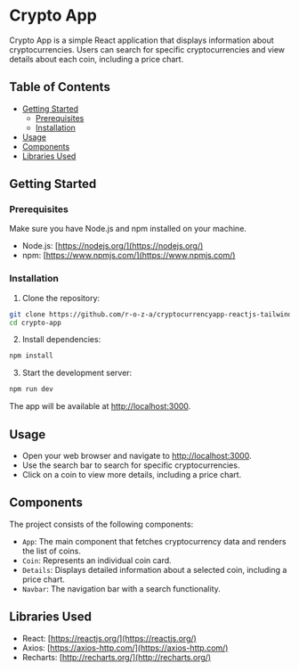 # Crypto App

Crypto App is a simple React application that displays information about cryptocurrencies. Users can search for specific cryptocurrencies and view details about each coin, including a price chart.

## Table of Contents

- [Getting Started](#getting-started)
  - [Prerequisites](#prerequisites)
  - [Installation](#installation)
- [Usage](#usage)
- [Components](#components)
- [Libraries Used](#libraries-used)

## Getting Started

### Prerequisites

Make sure you have Node.js and npm installed on your machine.

- Node.js: [https://nodejs.org/](https://nodejs.org/)
- npm: [https://www.npmjs.com/](https://www.npmjs.com/)

### Installation

1. Clone the repository:

```bash
git clone https://github.com/r-o-z-a/cryptocurrencyapp-reactjs-tailwindcss.git
cd crypto-app
```

2. Install dependencies:

```bash
npm install
```

3. Start the development server:

```bash
npm run dev
```

The app will be available at [http://localhost:3000](http://localhost:3000).

## Usage

- Open your web browser and navigate to [http://localhost:3000](http://localhost:3000).
- Use the search bar to search for specific cryptocurrencies.
- Click on a coin to view more details, including a price chart.

## Components

The project consists of the following components:

- `App`: The main component that fetches cryptocurrency data and renders the list of coins.
- `Coin`: Represents an individual coin card.
- `Details`: Displays detailed information about a selected coin, including a price chart.
- `Navbar`: The navigation bar with a search functionality.

## Libraries Used

- React: [https://reactjs.org/](https://reactjs.org/)
- Axios: [https://axios-http.com/](https://axios-http.com/)
- Recharts: [http://recharts.org/](http://recharts.org/)
